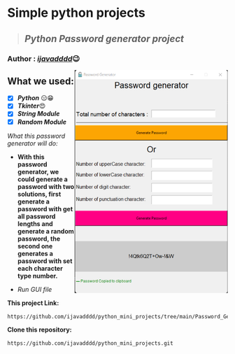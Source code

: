# Simple python projects
>  ## ***Python Password generator project***
### Author : *[ijavadddd](https://www.github.com/ijavadddd)*:wink:


<img align="right" alt="python_password_generator" src="https://github.com/ijavadddd/python_mini_projects/blob/main/Password_Generator/0-preview/passwordGenerator_practice-img.png" width="350px"/>


## __What we used:__
  - [x] ___Python___ :expressionless::grin:
  - [x] ___Tkinter___:heart_eyes:
  - [x] ___String Module___
  - [x] ___Random Module___

_What this password generator will do:_
- __With this password generator, we could generate a password with two solutions, first generate a password with get all password lengths and generate a random password, the second one generates a password with set each character type number.__

- _Run GUI file_

__This project Link:__
```
https://github.com/ijavadddd/python_mini_projects/tree/main/Password_Generator
```

__Clone this repository:__
```
https://github.com/ijavadddd/python_mini_projects.git
```
